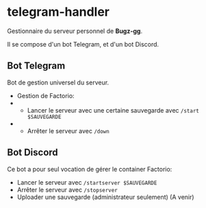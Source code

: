# telegram-handler

Gestionnaire du serveur personnel de **Bugz-gg**.

Il se compose d'un bot Telegram, et d'un bot Discord.

## Bot Telegram
Bot de gestion universel du serveur.
- Gestion de Factorio:
- - Lancer le serveur avec une certaine sauvegarde avec `/start $SAUVEGARDE`
- - Arrêter le serveur avec `/down`


## Bot Discord
Ce bot a pour seul vocation de gérer le container Factorio:
- Lancer le serveur avec `/startserver $SAUVEGARDE`
- Arrêter le serveur avec `/stopserver`
- Uploader une sauvegarde (administrateur seulement) (A venir)

